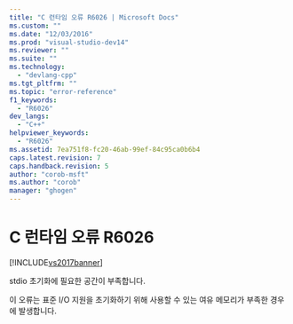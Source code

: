 ```yaml
---
title: "C 런타임 오류 R6026 | Microsoft Docs"
ms.custom: ""
ms.date: "12/03/2016"
ms.prod: "visual-studio-dev14"
ms.reviewer: ""
ms.suite: ""
ms.technology: 
  - "devlang-cpp"
ms.tgt_pltfrm: ""
ms.topic: "error-reference"
f1_keywords: 
  - "R6026"
dev_langs: 
  - "C++"
helpviewer_keywords: 
  - "R6026"
ms.assetid: 7ea751f8-fc20-46ab-99ef-84c95ca0b6b4
caps.latest.revision: 7
caps.handback.revision: 5
author: "corob-msft"
ms.author: "corob"
manager: "ghogen"
---
```

# C 런타임 오류 R6026
[!INCLUDE[vs2017banner](../../assembler/inline/includes/vs2017banner.md)]

stdio 초기화에 필요한 공간이 부족합니다.  
  
 이 오류는 표준 I\/O 지원을 초기화하기 위해 사용할 수 있는 여유 메모리가 부족한 경우에 발생합니다.